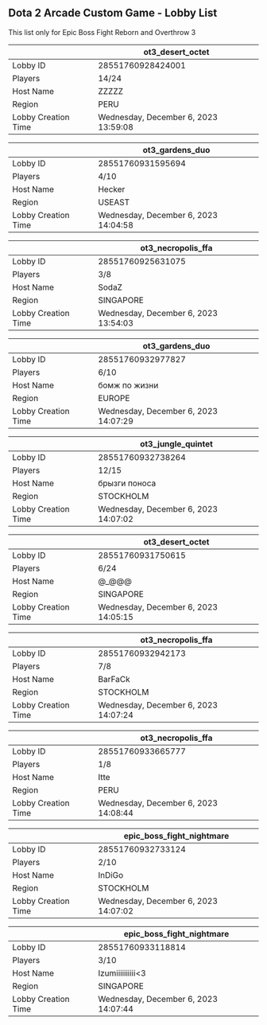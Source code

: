 ## Dota 2 Arcade Custom Game - Lobby List

This list only for Epic Boss Fight Reborn and Overthrow 3

|  | ot3_desert_octet |
| ------ | ------ |
| Lobby ID | 28551760928424001 |
| Players | 14/24 |
| Host Name | ZZZZZ |
| Region | PERU |
| Lobby Creation Time | Wednesday, December 6, 2023 13:59:08 |


|  | ot3_gardens_duo |
| ------ | ------ |
| Lobby ID | 28551760931595694 |
| Players | 4/10 |
| Host Name | Hecker |
| Region | USEAST |
| Lobby Creation Time | Wednesday, December 6, 2023 14:04:58 |


|  | ot3_necropolis_ffa |
| ------ | ------ |
| Lobby ID | 28551760925631075 |
| Players | 3/8 |
| Host Name | SodaZ |
| Region | SINGAPORE |
| Lobby Creation Time | Wednesday, December 6, 2023 13:54:03 |


|  | ot3_gardens_duo |
| ------ | ------ |
| Lobby ID | 28551760932977827 |
| Players | 6/10 |
| Host Name | бомж по жизни |
| Region | EUROPE |
| Lobby Creation Time | Wednesday, December 6, 2023 14:07:29 |


|  | ot3_jungle_quintet |
| ------ | ------ |
| Lobby ID | 28551760932738264 |
| Players | 12/15 |
| Host Name | брызги поноса |
| Region | STOCKHOLM |
| Lobby Creation Time | Wednesday, December 6, 2023 14:07:02 |


|  | ot3_desert_octet |
| ------ | ------ |
| Lobby ID | 28551760931750615 |
| Players | 6/24 |
| Host Name | @_@@@ |
| Region | SINGAPORE |
| Lobby Creation Time | Wednesday, December 6, 2023 14:05:15 |


|  | ot3_necropolis_ffa |
| ------ | ------ |
| Lobby ID | 28551760932942173 |
| Players | 7/8 |
| Host Name | BarFaCk |
| Region | STOCKHOLM |
| Lobby Creation Time | Wednesday, December 6, 2023 14:07:24 |


|  | ot3_necropolis_ffa |
| ------ | ------ |
| Lobby ID | 28551760933665777 |
| Players | 1/8 |
| Host Name | Itte |
| Region | PERU |
| Lobby Creation Time | Wednesday, December 6, 2023 14:08:44 |


|  | epic_boss_fight_nightmare |
| ------ | ------ |
| Lobby ID | 28551760932733124 |
| Players | 2/10 |
| Host Name | InDiGo |
| Region | STOCKHOLM |
| Lobby Creation Time | Wednesday, December 6, 2023 14:07:02 |


|  | epic_boss_fight_nightmare |
| ------ | ------ |
| Lobby ID | 28551760933118814 |
| Players | 3/10 |
| Host Name | Izumiiiiiiiiii<3 |
| Region | SINGAPORE |
| Lobby Creation Time | Wednesday, December 6, 2023 14:07:44 |


